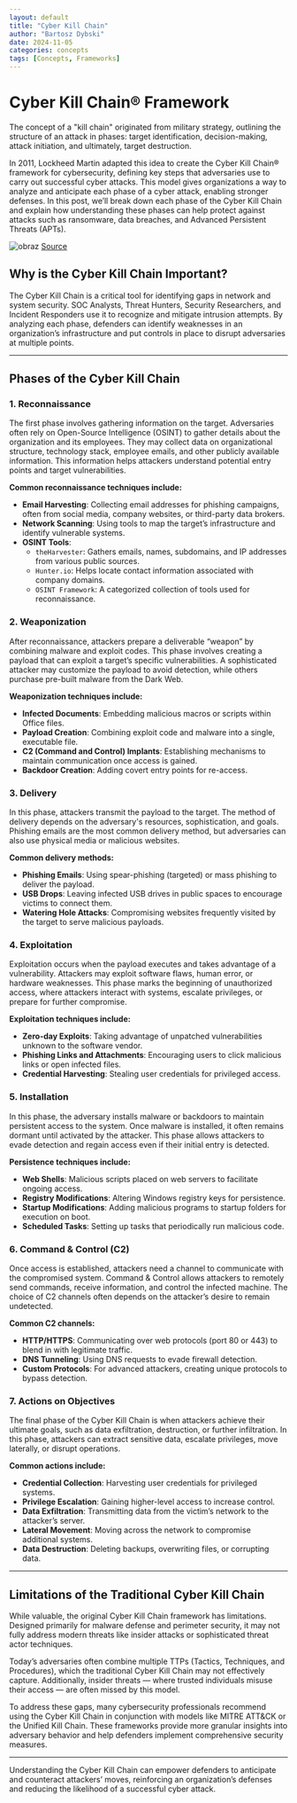 ```yaml
---
layout: default
title: "Cyber Kill Chain"
author: "Bartosz Dybski"
date: 2024-11-05
categories: concepts
tags: [Concepts, Frameworks]
---
```


# Cyber Kill Chain® Framework

The concept of a "kill chain" originated from military strategy, outlining the structure of an attack in phases: target identification, decision-making, attack initiation, and ultimately, target destruction. 

In 2011, Lockheed Martin adapted this idea to create the Cyber Kill Chain® framework for cybersecurity, defining key steps that adversaries use to carry out successful cyber attacks. This model gives organizations a way to analyze and anticipate each phase of a cyber attack, enabling stronger defenses. In this post, we’ll break down each phase of the Cyber Kill Chain and explain how understanding these phases can help protect against attacks such as ransomware, data breaches, and Advanced Persistent Threats (APTs).

![obraz](https://github.com/user-attachments/assets/00790041-cf53-43bf-b721-dd6af988ad1f)
[Source](https://www.bulletproof.co.uk/blog/what-is-the-cyber-kill-chain)

## Why is the Cyber Kill Chain Important?

The Cyber Kill Chain is a critical tool for identifying gaps in network and system security. SOC Analysts, Threat Hunters, Security Researchers, and Incident Responders use it to recognize and mitigate intrusion attempts. By analyzing each phase, defenders can identify weaknesses in an organization’s infrastructure and put controls in place to disrupt adversaries at multiple points.

---

## Phases of the Cyber Kill Chain

### 1. Reconnaissance
The first phase involves gathering information on the target. Adversaries often rely on Open-Source Intelligence (OSINT) to gather details about the organization and its employees. They may collect data on organizational structure, technology stack, employee emails, and other publicly available information. This information helps attackers understand potential entry points and target vulnerabilities.

**Common reconnaissance techniques include:**
   - **Email Harvesting**: Collecting email addresses for phishing campaigns, often from social media, company websites, or third-party data brokers.
   - **Network Scanning**: Using tools to map the target’s infrastructure and identify vulnerable systems.
   - **OSINT Tools**: 
       - `theHarvester`: Gathers emails, names, subdomains, and IP addresses from various public sources.
       - `Hunter.io`: Helps locate contact information associated with company domains.
       - `OSINT Framework`: A categorized collection of tools used for reconnaissance.

### 2. Weaponization
After reconnaissance, attackers prepare a deliverable “weapon” by combining malware and exploit codes. This phase involves creating a payload that can exploit a target’s specific vulnerabilities. A sophisticated attacker may customize the payload to avoid detection, while others purchase pre-built malware from the Dark Web.

**Weaponization techniques include:**
   - **Infected Documents**: Embedding malicious macros or scripts within Office files.
   - **Payload Creation**: Combining exploit code and malware into a single, executable file.
   - **C2 (Command and Control) Implants**: Establishing mechanisms to maintain communication once access is gained.
   - **Backdoor Creation**: Adding covert entry points for re-access.

### 3. Delivery
In this phase, attackers transmit the payload to the target. The method of delivery depends on the adversary's resources, sophistication, and goals. Phishing emails are the most common delivery method, but adversaries can also use physical media or malicious websites.

**Common delivery methods:**
   - **Phishing Emails**: Using spear-phishing (targeted) or mass phishing to deliver the payload.
   - **USB Drops**: Leaving infected USB drives in public spaces to encourage victims to connect them.
   - **Watering Hole Attacks**: Compromising websites frequently visited by the target to serve malicious payloads.

### 4. Exploitation
Exploitation occurs when the payload executes and takes advantage of a vulnerability. Attackers may exploit software flaws, human error, or hardware weaknesses. This phase marks the beginning of unauthorized access, where attackers interact with systems, escalate privileges, or prepare for further compromise.

**Exploitation techniques include:**
   - **Zero-day Exploits**: Taking advantage of unpatched vulnerabilities unknown to the software vendor.
   - **Phishing Links and Attachments**: Encouraging users to click malicious links or open infected files.
   - **Credential Harvesting**: Stealing user credentials for privileged access.

### 5. Installation
In this phase, the adversary installs malware or backdoors to maintain persistent access to the system. Once malware is installed, it often remains dormant until activated by the attacker. This phase allows attackers to evade detection and regain access even if their initial entry is detected.

**Persistence techniques include:**
   - **Web Shells**: Malicious scripts placed on web servers to facilitate ongoing access.
   - **Registry Modifications**: Altering Windows registry keys for persistence.
   - **Startup Modifications**: Adding malicious programs to startup folders for execution on boot.
   - **Scheduled Tasks**: Setting up tasks that periodically run malicious code.

### 6. Command & Control (C2)
Once access is established, attackers need a channel to communicate with the compromised system. Command & Control allows attackers to remotely send commands, receive information, and control the infected machine. The choice of C2 channels often depends on the attacker’s desire to remain undetected.

**Common C2 channels:**
   - **HTTP/HTTPS**: Communicating over web protocols (port 80 or 443) to blend in with legitimate traffic.
   - **DNS Tunneling**: Using DNS requests to evade firewall detection.
   - **Custom Protocols**: For advanced attackers, creating unique protocols to bypass detection.

### 7. Actions on Objectives
The final phase of the Cyber Kill Chain is when attackers achieve their ultimate goals, such as data exfiltration, destruction, or further infiltration. In this phase, attackers can extract sensitive data, escalate privileges, move laterally, or disrupt operations.

**Common actions include:**
   - **Credential Collection**: Harvesting user credentials for privileged systems.
   - **Privilege Escalation**: Gaining higher-level access to increase control.
   - **Data Exfiltration**: Transmitting data from the victim’s network to the attacker’s server.
   - **Lateral Movement**: Moving across the network to compromise additional systems.
   - **Data Destruction**: Deleting backups, overwriting files, or corrupting data.

---

## Limitations of the Traditional Cyber Kill Chain

While valuable, the original Cyber Kill Chain framework has limitations. Designed primarily for malware defense and perimeter security, it may not fully address modern threats like insider attacks or sophisticated threat actor techniques.

Today’s adversaries often combine multiple TTPs (Tactics, Techniques, and Procedures), which the traditional Cyber Kill Chain may not effectively capture. Additionally, insider threats — where trusted individuals misuse their access — are often missed by this model. 

To address these gaps, many cybersecurity professionals recommend using the Cyber Kill Chain in conjunction with models like MITRE ATT&CK or the Unified Kill Chain. These frameworks provide more granular insights into adversary behavior and help defenders implement comprehensive security measures.

---

Understanding the Cyber Kill Chain can empower defenders to anticipate and counteract attackers’ moves, reinforcing an organization’s defenses and reducing the likelihood of a successful cyber attack.
